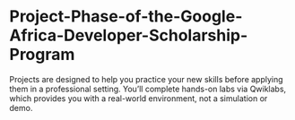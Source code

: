 # Project-Phase-of-the-Google-Africa-Developer-Scholarship-Program
Projects are designed to help you practice your new skills before applying them in a professional setting. You’ll complete hands-on labs via Qwiklabs, which provides you with a real-world environment, not a simulation or demo.
